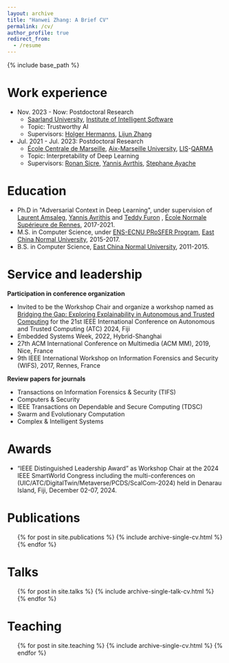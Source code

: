 ```yaml
---
layout: archive
title: "Hanwei Zhang: A Brief CV"
permalink: /cv/
author_profile: true
redirect_from:
  - /resume
---
```


{% include base_path %}

Work experience
======
* Nov. 2023 - Now: Postdoctoral Research
  * [Saarland University](https://saarland-informatics-campus.de/en/), [Institute of Intelligent Software](http://www.gziis.org.cn/)
  * Topic: Trustworthy AI
  * Supervisors: [Holger Hermanns](https://depend.cs.uni-saarland.de/~hermanns/), [Lijun Zhang](https://tis.ios.ac.cn/people/lijun-zhang/)
* Jul. 2021 - Jul. 2023: Postdoctoral Research
  * [École Centrale de Marseille](https://www.centrale-marseille.fr/), [Aix-Marseille University](https://www.univ-amu.fr/en), [LIS](https://www.lis-lab.fr/)-[QARMA](https://qarma.lis-lab.fr/)
  * Topic: Interpretability of Deep Learning
  * Supervisors: [Ronan Sicre](https://pageperso.lis-lab.fr/~ronan.sicre/wordpress/), [Yannis Avrthis](https://avrithis.net/), [Stephane Ayache](https://stephane-ayache.pedaweb.univ-amu.fr/wordpress/)


Education
======
* Ph.D in "Adversarial Context in Deep Learning", under supervision of [Laurent Amsaleg](http://people.rennes.inria.fr/Laurent.Amsaleg/), [Yannis Avrithis](https://avrithis.net/) and [Teddy Furon](http://people.rennes.inria.fr/Teddy.Furon/website/Welcome.html) , [École Normale Supérieure de Rennes](http://www.ens-rennes.fr/), 2017-2021.
* M.S. in Computer Science, under [ENS-ECNU PRoSFER Program](http://www.ens-rennes.fr/prosfer/programme-prosfer-east-china-normal-university-276624.kjsp), [East China Normal University](https://www.ecnu.edu.cn/), 2015-2017.
* B.S. in Computer Science, [East China Normal University](https://www.ecnu.edu.cn/), 2011-2015.

Service and leadership
======
**Participation in conference organization**
- Invited to be the Workshop Chair and organize a workshop named as [Bridging the Gap: Exploring Explainability in Autonomous and Trusted Computing](https://www.ieee-smart-world.org/2024/atc/workshops.php) for the 21st IEEE International Conference on Autonomous and Trusted Computing (ATC) 2024, Fiji
- Embedded Systems Week, 2022, Hybrid-Shanghai
- 27th ACM International Conference on Multimedia (ACM MM), 2019, Nice, France
- 9th IEEE International Workshop on Information Forensics and Security (WIFS), 2017, Rennes, France
       
**Review papers for journals**
       
- Transactions on Information Forensics \& Security (TIFS)
- Computers \& Security
- IEEE Transactions on Dependable and Secure Computing (TDSC)
- Swarm and Evolutionary Computation
- Complex \& Intelligent Systems
       
Awards
======
- “IEEE Distinguished Leadership Award” as Workshop Chair at the 2024 IEEE SmartWorld Congress including the multi-conferences on (UIC/ATC/DigitalTwin/Metaverse/PCDS/ScalCom-2024) held in Denarau Island, Fiji, December 02-07, 2024.
  
Publications
======
  <ul>{% for post in site.publications %}
    {% include archive-single-cv.html %}
  {% endfor %}</ul>

Talks
======
  <ul>{% for post in site.talks %}
    {% include archive-single-talk-cv.html %}
  {% endfor %}</ul>
  
Teaching
======
  <ul>{% for post in site.teaching %}
    {% include archive-single-cv.html %}
  {% endfor %}</ul>
  
